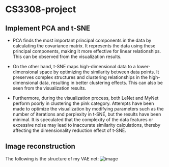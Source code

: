 # CS3308-project
## Implement PCA and t-SNE
- PCA finds the most important principal components in the data by calculating the covariance matrix. It represents the data using these principal components, making it more effective for linear relationships. This can be observed from the visualization results.

- On the other hand, t-SNE maps high-dimensional data to a lower-dimensional space by optimizing the similarity between data points. It preserves complex structures and clustering relationships in the high-dimensional data, resulting in better clustering effects. This can also be seen from the visualization results.

- Furthermore, during the visualization process, both LeNet and MyNet perform poorly in clustering the pink category. Attempts have been made to optimize the visualization by modifying parameters such as the number of iterations and perplexity in t-SNE, but the results have been minimal. It is speculated that the complexity of the data features or excessive noise may lead to inaccurate similarity calculations, thereby affecting the dimensionality reduction effect of t-SNE.

## Image reconstruction
The following is the structure of my VAE net:
![image](https://github.com/Double-City/CS3308-project/assets/95283869/dfbbc8c9-f2f3-4b1a-9c72-d867e069dac9)
